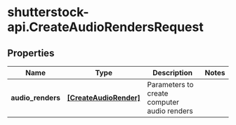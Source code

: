 # shutterstock-api.CreateAudioRendersRequest

## Properties
Name | Type | Description | Notes
------------ | ------------- | ------------- | -------------
**audio_renders** | [**[CreateAudioRender]**](CreateAudioRender.md) | Parameters to create computer audio renders | 


